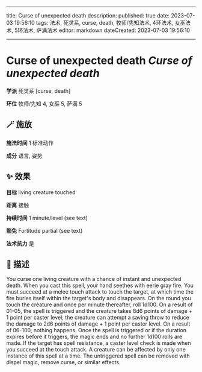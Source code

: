 
---
title: Curse of unexpected death
description: 
published: true
date: 2023-07-03 19:56:10
tags: 法术, 死灵系, curse, death, 牧师/先知法术, 4环法术, 女巫法术, 5环法术, 萨满法术
editor: markdown
dateCreated: 2023-07-03 19:56:10

---

# **Curse of unexpected death** *Curse of unexpected death*

**学派** 死灵系 \[curse, death\] 

**环位** 牧师/先知 4, 女巫 5, 萨满 5

## 🪄 施放

**施法时间** 1 标准动作

**成分** 语言, 姿势

## ✨ 效果 

**目标** living creature touched 

**距离** 接触  

**持续时间** 1 minute/level (see text) 

**豁免** Fortitude partial (see text)

**法术抗力** 是

## 📖 描述

You curse one living creature with a chance of instant and unexpected death. When you cast this spell, your hand seethes with eerie gray fire. You must succeed at a melee touch attack to touch the target, at which time the fire buries itself within the target's body and disappears. On the round you touch the creature and once per minute thereafter, roll 1d100. On a result of 01-05, the spell is triggered and the creature takes 8d6 points of damage + 1 point per caster level; the creature can attempt a saving throw to reduce the damage to 2d6 points of damage + 1 point per caster level. On a result of 06-100, nothing happens.  Once the spell is triggered or if the duration expires before it triggers, the magic ends and no further 1d100 rolls are made. If the target has spell resistance, a caster level check is made when you succeed at the touch attack. A creature can be affected by only one instance of this spell at a time. The untriggered spell can be removed with dispel magic, remove curse, or similar effects.
    
